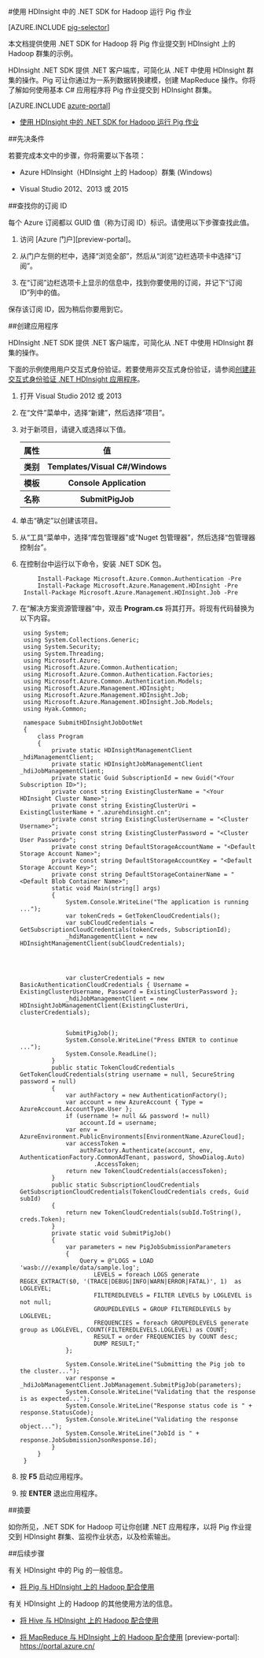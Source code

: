 <!-- not suitable for Mooncake -->


<properties
   pageTitle="在 HDInsight 中将 Hadoop Pig 与 .NET 配合使用 | Azure"
   description="了解如何使用 .NET SDK for Hadoop 将 Pig 作业提交到 HDInsight 上的 Hadoop。"
   services="hdinsight"
   documentationCenter=".net"
   authors="Blackmist"
   manager="paulettm"
   editor="cgronlun"
   tags="azure-portal"/>

<tags
	ms.service="hdinsight"
	ms.date="04/06/2016"
	wacn.date=""/>

#使用 HDInsight 中的 .NET SDK for Hadoop 运行 Pig 作业

[AZURE.INCLUDE [pig-selector](../includes/hdinsight-selector-use-pig.md)]

本文档提供使用 .NET SDK for Hadoop 将 Pig 作业提交到 HDInsight 上的 Hadoop 群集的示例。

HDInsight .NET SDK 提供 .NET 客户端库，可简化从 .NET 中使用 HDInsight 群集的操作。Pig 可让你通过为一系列数据转换建模，创建 MapReduce 操作。你将了解如何使用基本 C# 应用程序将 Pig 作业提交到 HDInsight 群集。

[AZURE.INCLUDE [azure-portal](../includes/hdinsight-azure-portal.md)]

* [使用 HDInsight 中的 .NET SDK for Hadoop 运行 Pig 作业](/documentation/articles/hdinsight-hadoop-use-pig-dotnet-sdk-v1)

##<a id="prereq"></a>先决条件

若要完成本文中的步骤，你将需要以下各项：


* Azure HDInsight（HDInsight 上的 Hadoop）群集 (Windows)

* Visual Studio 2012、2013 或 2015

##<a id="subscriptionid"></a>查找你的订阅 ID

每个 Azure 订阅都以 GUID 值（称为订阅 ID）标识。请使用以下步骤查找此值。

1. 访问 [Azure 门户][preview-portal]。

2. 从门户左侧的栏中，选择“浏览全部”，然后从“浏览”边栏选项卡中选择“订阅”。

3. 在“订阅”边栏选项卡上显示的信息中，找到你要使用的订阅，并记下“订阅 ID”列中的值。

保存该订阅 ID，因为稍后你要用到它。

##<a id="create"></a>创建应用程序

HDInsight .NET SDK 提供 .NET 客户端库，可简化从 .NET 中使用 HDInsight 群集的操作。

下面的示例使用用户交互式身份验证。若要使用非交互式身份验证，请参阅[创建非交互式身份验证 .NET HDInsight 应用程序](/documentation/articles/hdinsight-create-non-interactive-authentication-dotnet-applications)。

1. 打开 Visual Studio 2012 或 2013
2. 在“文件”菜单中，选择“新建”，然后选择“项目”。
3. 对于新项目，请键入或选择以下值。

	<table>
	<tr>
	<th>属性</th>
	<th>值</th>
	</tr>
	<tr>
	<th>类别</th>
	<th>Templates/Visual C#/Windows</th>
	</tr>
	<tr>
	<th>模板</th>
	<th>Console Application</th>
	</tr>
	<tr>
	<th>名称</th>
	<th>SubmitPigJob</th>
	</tr>
	</table>
4. 单击“确定”以创建该项目。
5. 从“工具”菜单中，选择“库包管理器”或“Nuget 包管理器”，然后选择“包管理器控制台”。
6. 在控制台中运行以下命令，安装 .NET SDK 包。

        	Install-Package Microsoft.Azure.Common.Authentication -Pre
        	Install-Package Microsoft.Azure.Management.HDInsight -Pre
		Install-Package Microsoft.Azure.Management.HDInsight.Job -Pre

7. 在“解决方案资源管理器”中，双击 **Program.cs** 将其打开。将现有代码替换为以下内容。

        using System;
        using System.Collections.Generic;
        using System.Security;
        using System.Threading;
        using Microsoft.Azure;
        using Microsoft.Azure.Common.Authentication;
        using Microsoft.Azure.Common.Authentication.Factories;
        using Microsoft.Azure.Common.Authentication.Models;
        using Microsoft.Azure.Management.HDInsight;
        using Microsoft.Azure.Management.HDInsight.Job;
        using Microsoft.Azure.Management.HDInsight.Job.Models;
        using Hyak.Common;
        
        namespace SubmitHDInsightJobDotNet
        {
            class Program
            {
                private static HDInsightManagementClient _hdiManagementClient;
                private static HDInsightJobManagementClient _hdiJobManagementClient;
                private static Guid SubscriptionId = new Guid("<Your Subscription ID>");
                private const string ExistingClusterName = "<Your HDInsight Cluster Name>";
                private const string ExistingClusterUri = ExistingClusterName + ".azurehdinsight.cn";
                private const string ExistingClusterUsername = "<Cluster Username>";
                private const string ExistingClusterPassword = "<Cluster User Password>";
                private const string DefaultStorageAccountName = "<Default Storage Account Name>";
                private const string DefaultStorageAccountKey = "<Default Storage Account Key>";
                private const string DefaultStorageContainerName = "<Default Blob Container Name>";
                static void Main(string[] args)
                {
                    System.Console.WriteLine("The application is running ...");
                    var tokenCreds = GetTokenCloudCredentials();
                    var subCloudCredentials = GetSubscriptionCloudCredentials(tokenCreds, SubscriptionId);
                    _hdiManagementClient = new HDInsightManagementClient(subCloudCredentials);

        
        
        
                    var clusterCredentials = new BasicAuthenticationCloudCredentials { Username = ExistingClusterUsername, Password = ExistingClusterPassword };
                    _hdiJobManagementClient = new HDInsightJobManagementClient(ExistingClusterUri, clusterCredentials);
        

                    SubmitPigJob();
                    System.Console.WriteLine("Press ENTER to continue ...");
                    System.Console.ReadLine();
                }
                public static TokenCloudCredentials GetTokenCloudCredentials(string username = null, SecureString password = null)
                {
                    var authFactory = new AuthenticationFactory();
                    var account = new AzureAccount { Type = AzureAccount.AccountType.User };
                    if (username != null && password != null)
                        account.Id = username;
                    var env = AzureEnvironment.PublicEnvironments[EnvironmentName.AzureCloud];
                    var accessToken =
                        authFactory.Authenticate(account, env, AuthenticationFactory.CommonAdTenant, password, ShowDialog.Auto)
                            .AccessToken;
                    return new TokenCloudCredentials(accessToken);
                }
                public static SubscriptionCloudCredentials GetSubscriptionCloudCredentials(TokenCloudCredentials creds, Guid subId)
                {
                    return new TokenCloudCredentials(subId.ToString(), creds.Token);
                }
                private static void SubmitPigJob()
                {
                    var parameters = new PigJobSubmissionParameters
                    {
                        Query = @"LOGS = LOAD 'wasb:///example/data/sample.log';
                            LEVELS = foreach LOGS generate REGEX_EXTRACT($0, '(TRACE|DEBUG|INFO|WARN|ERROR|FATAL)', 1)  as LOGLEVEL;
                            FILTEREDLEVELS = FILTER LEVELS by LOGLEVEL is not null;
                            GROUPEDLEVELS = GROUP FILTEREDLEVELS by LOGLEVEL;
                            FREQUENCIES = foreach GROUPEDLEVELS generate group as LOGLEVEL, COUNT(FILTEREDLEVELS.LOGLEVEL) as COUNT;
                            RESULT = order FREQUENCIES by COUNT desc;
                            DUMP RESULT;"
                    };
        
                    System.Console.WriteLine("Submitting the Pig job to the cluster...");
                    var response = _hdiJobManagementClient.JobManagement.SubmitPigJob(parameters);
                    System.Console.WriteLine("Validating that the response is as expected...");
                    System.Console.WriteLine("Response status code is " + response.StatusCode);
                    System.Console.WriteLine("Validating the response object...");
                    System.Console.WriteLine("JobId is " + response.JobSubmissionJsonResponse.Id);
                }
            }
        }

7. 按 **F5** 启动应用程序。
8. 按 **ENTER** 退出应用程序。

##<a id="summary"></a>摘要

如你所见，.NET SDK for Hadoop 可让你创建 .NET 应用程序，以将 Pig 作业提交到 HDInsight 群集、监视作业状态，以及检索输出。

##<a id="nextsteps"></a>后续步骤

有关 HDInsight 中的 Pig 的一般信息。

* [将 Pig 与 HDInsight 上的 Hadoop 配合使用](/documentation/articles/hdinsight-use-pig)

有关 HDInsight 上的 Hadoop 的其他使用方法的信息。

* [将 Hive 与 HDInsight 上的 Hadoop 配合使用](/documentation/articles/hdinsight-use-hive)

* [将 MapReduce 与 HDInsight 上的 Hadoop 配合使用](/documentation/articles/hdinsight-use-mapreduce)
[preview-portal]: https://portal.azure.cn/

<!---HONumber=Mooncake_Quality_Review_1215_2016-->
